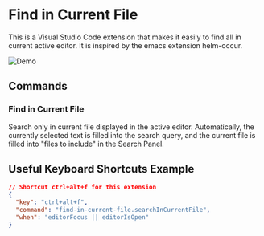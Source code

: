 # Find in Current File

This is a Visual Studio Code extension that makes it easily to find all in current active editor.  It is inspired by the emacs extension helm-occur.

![Demo](images/demo.gif)

## Commands
### Find in Current File
Search only in current file displayed in the active editor.  Automatically, the currently selected text is filled into the search query, and the current file is filled into "files to include" in the Search Panel.

## Useful Keyboard Shortcuts Example
```json
// Shortcut ctrl+alt+f for this extension
{
  "key": "ctrl+alt+f",
  "command": "find-in-current-file.searchInCurrentFile",
  "when": "editorFocus || editorIsOpen"
}
```
